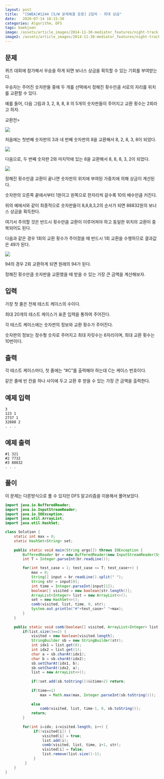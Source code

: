```yaml
---
layout: post
title:  "[SWEA]#1244 [S/W 문제해결 응용] 2일차 - 최대 상금"
date:   2020-07-14 18:15:30
categories: Algorithm, DFS
tags: baekjoon
image: /assets/article_images/2014-11-30-mediator_features/night-track.JPG
image2: /assets/article_images/2014-11-30-mediator_features/night-track-mobile.JPG
---
```


문제
--------------------

퀴즈 대회에 참가해서 우승을 하게 되면 보너스 상금을 획득할 수 있는 기회를 부여받는다.

우승자는 주어진 숫자판들 중에 두 개를 선택에서 정해진 횟수만큼 서로의 자리를 위치를 교환할 수 있다.

예를 들어, 다음 그림과 3, 2, 8, 8, 8 의 5개의 숫자판들이 주어지고 교환 횟수는 2회라고 하자.

교환전>

![](https://user-images.githubusercontent.com/44769544/87408416-654afe00-c5fe-11ea-9b32-920efcc15342.png)

처음에는 첫번째 숫자판의 3과 네 번째 숫자판의 8을 교환해서 8, 2, 8, 3, 8이 되었다.

![](https://user-images.githubusercontent.com/44769544/87408492-80b60900-c5fe-11ea-8132-3311f4894f86.png)

다음으로, 두 번째 숫자판 2와 마지막에 있는 8을 교환해서 8, 8, 8, 3, 2이 되었다.

![](https://user-images.githubusercontent.com/44769544/87408557-99262380-c5fe-11ea-9c1b-b9b531fb8d6b.png)

정해진 횟수만큼 교환이 끝나면 숫자판의 위치에 부여된 가중치에 의해 상금이 계산된다.

숫자판의 오른쪽 끝에서부터 1원이고 왼쪽으로 한자리씩 갈수록 10의 배수만큼 커진다.

위의 예에서와 같이 최종적으로 숫자판들이 8,8,8,3,2의 순서가 되면 88832원의 보너스 상금을 획득한다.

여기서 주의할 것은 반드시 횟수만큼 교환이 이루어져야 하고 동일한 위치의 교환이 중복되어도 된다.

다음과 같은 경우 1회의 교환 횟수가 주어졌을 때 반드시 1회 교환을 수행하므로 결과값은 49가 된다.

![](https://user-images.githubusercontent.com/44769544/87408659-c07cf080-c5fe-11ea-98f7-697508f72e9a.png)

94의 경우 2회 교환하게 되면 원래의 94가 된다.

정해진 횟수만큼 숫자판을 교환했을 때 받을 수 있는 가장 큰 금액을 계산해보자.

입력
---------------------------

가장 첫 줄은 전체 테스트 케이스의 수이다.

최대 20개의 테스트 케이스가 표준 입력을 통하여 주어진다.

각 테스트 케이스에는 숫자판의 정보와 교환 횟수가 주어진다.

숫자판의 정보는 정수형 숫자로 주어지고 최대 자릿수는 6자리이며, 최대 교환 횟수는 10번이다.

출력
----------------

각 테스트 케이스마다, 첫 줄에는 “#C”를 출력해야 하는데 C는 케이스 번호이다.

같은 줄에 빈 칸을 하나 사이에 두고 교환 후 받을 수 있는 가장 큰 금액을 출력한다.

예제 입력
----------------------

```
3
123 1
2737 1
32888 2
. . .
```

예제 출력
------------------------

```
#1 321
#2 7732
#3 88832
. . .
```

풀이
--------------------------

이 문제는 다른방식으로 풀 수 있지만 DFS 알고리즘을 이용해서 풀어보았다.

```java
import java.io.BufferedReader;
import java.io.InputStreamReader;
import java.io.IOException;
import java.util.ArrayList;
import java.util.HashSet;

class Solution {
    static int max = 0;
    static HashSet<String> set;
    
	public static void main(String args[]) throws IOException {
        BufferedReader br = new BufferedReader(new InputStreamReader(System.in));
		int T = Integer.parseInt(br.readLine());

		for(int test_case = 1; test_case <= T; test_case++) {
            max = 0;
            String[] input = br.readLine().split(" ");
            String str = input[0];
            int time = Integer.parseInt(input[1]);
            boolean[] visited = new boolean[str.length()];
            ArrayList<Integer> list = new ArrayList<>();
            set = new HashSet<>();
            comb(visited, list, time, 0, str);
            System.out.println("#"+test_case+" "+max);
		}
	}
    
    public static void comb(boolean[] visited, ArrayList<Integer> list, int time, int idx, String str) {
        if(list.size()==2) {
            visited = new boolean[visited.length];
            StringBuilder sb = new StringBuilder(str);
           	int idx1 = list.get(0);
            int idx2 = list.get(1);
            char a = sb.charAt(idx1);
            char b = sb.charAt(idx2);
            sb.setCharAt(idx1, b);
            sb.setCharAt(idx2, a);
            list = new ArrayList<>();
            
            if(!set.add(sb.toString())&&time>2) return;
            
            if(time==1) 
                max = Math.max(max, Integer.parseInt(sb.toString()));
            
            else
            	comb(visited, list, time-1, 0, sb.toString());
            return;
        }
        
        for(int i=idx; i<visited.length; i++) {
             if(!visited[i]) {
                 visited[i] = true;
                 list.add(i);
                 comb(visited, list, time, i+1, str);
                 visited[i] = false;
                 list.remove(list.size()-1);
             }
         }
    }
}
```
